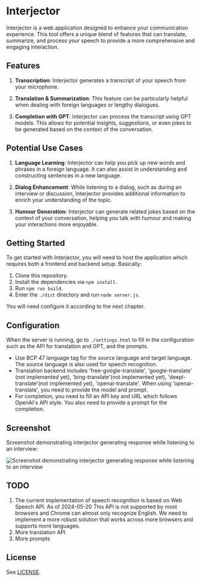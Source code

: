 # Interjector

Interjector is a web application designed to enhance your communication experience. This tool offers a unique blend of features that can translate, summarize, and process your speech to provide a more comprehensive and engaging interaction. 

## Features

1. **Transcription**: Interjector generates a transcript of your speech from your microphone. 

2. **Translation & Summarization**: This feature can be particularly helpful when dealing with foreign languages or lengthy dialogues. 

3. **Completion with GPT**: Interjector can process the transcript using GPT models. This allows for potential insights, suggestions, or even jokes to be generated based on the context of the conversation.

## Potential Use Cases

1. **Language Learning**: Interjector can help you pick up new words and phrases in a foreign language. It can also assist in understanding and constructing sentences in a new language.

2. **Dialog Enhancement**: While listening to a dialog, such as during an interview or discussion, Interjector provides additional information to enrich your understanding of the topic.

3. **Humour Generation**: Interjector can generate related jokes based on the context of your conversation, helping you talk with humour and making your interactions more enjoyable.

## Getting Started

To get started with Interjector, you will need to host the application which requires both a frontend and backend setup. Basically:

1. Clone this repository.
1. Install the dependencies via `npm install`.
1. Run `npm run build`.
1. Enter the `./dist` directory and run `node server.js`.

You will need configure it according to the next chapter.

## Configuration

When the server is running, go to `./settings.html` to fill in the configuration such as the API for translation and GPT, and the prompts.

- Use BCP 47 language tag for the source language and target language. The source language is also used for speech recognition.
- Translation backend includes 'free-google-translate', 'google-translate' (not implemented yet), 'bing-translate'(not implemented yet), 'deepl-translate'(not implemented yet), 'openai-translate'. When using 'openai-translate', you need to provide the model and prompt.
- For completion, you need to fill an API key and URL which follows OpenAI's API style. You also need to provide a prompt for the completion.

## Screenshot

Screenshot demonstrating interjector generating response while listening to an interview:

![Screenshot demonstrating interjector generating response while listening to an interview](./docs/1.png)


## TODO

1. The current implementation of speech recognition is based on Web Speech API. As of 2024-05-20 This API is not supported by most browsers and Chrome can almost only recognize English. We need to implement a more robust solution that works across more browsers and supports more languages.
1. More translation API
1. More prompts

## License
See [LICENSE](LICENSE).

